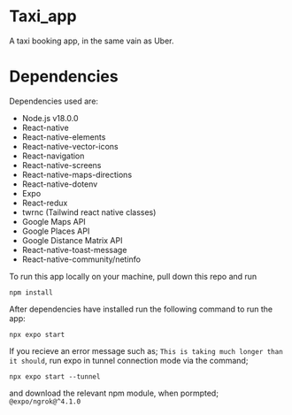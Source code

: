 # Taxi_app

A taxi booking app, in the same vain as Uber.

# Dependencies

Dependencies used are:

- Node.js v18.0.0
- React-native
- React-native-elements
- React-native-vector-icons
- React-navigation
- React-native-screens
- React-native-maps-directions
- React-native-dotenv
- Expo
- React-redux
- twrnc (Tailwind react native classes)
- Google Maps API
- Google Places API
- Google Distance Matrix API
- React-native-toast-message
- React-native-community/netinfo

To run this app locally on your machine, pull down this repo and run

```
npm install
```

After dependencies have installed run the following command to run the app:

```
npx expo start
```

If you recieve an error message such as; `This is taking much longer than it should`, run expo in tunnel connection mode via the command;

```
npx expo start --tunnel
```

and download the relevant npm module, when pormpted; `@expo/ngrok@^4.1.0`

